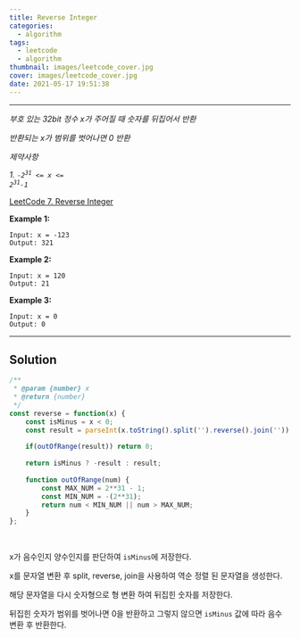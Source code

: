 ```yaml
---
title: Reverse Integer
categories:
  - algorithm
tags:
  - leetcode
  - algorithm
thumbnail: images/leetcode_cover.jpg
cover: images/leetcode_cover.jpg
date: 2021-05-17 19:51:38
---
```


---

<!--more-->

*부호 있는 32bit 정수 x가 주어질 때 숫자를 뒤집어서 반환*

*반환되는 x가 범위를 벗어나면 0 반환*

*제약사항*

*1. <code>-2<sup>31</sup> <= x <= 2<sup>31</sup>-1</code>*

[LeetCode 7. Reverse Integer](https://leetcode.com/problems/reverse-integer/)

**Example 1:**

```shell
Input: x = -123
Output: 321
```

**Example 2:**

```shell
Input: x = 120
Output: 21
```

**Example 3:**

```shell
Input: x = 0
Output: 0
```

---

## Solution

```javascript
/**
 * @param {number} x
 * @return {number}
 */
const reverse = function(x) {
    const isMinus = x < 0;    
    const result = parseInt(x.toString().split('').reverse().join(''));
    
    if(outOfRange(result)) return 0;
    
    return isMinus ? -result : result;
    
    function outOfRange(num) {
        const MAX_NUM = 2**31 - 1;
        const MIN_NUM = -(2**31);
        return num < MIN_NUM || num > MAX_NUM;
    }
};
```

<br />

x가 음수인지 양수인지를 판단하여 `isMinus`에 저장한다.

x를 문자열 변환 후 split, reverse, join을 사용하여 역순 정렬 된 문자열을 생성한다.

해당 문자열을 다시 숫자형으로 형 변환 하여 뒤집힌 숫자를 저장한다.

뒤집힌 숫자가 범위를 벗어나면 0을 반환하고 그렇지 않으면 `isMinus` 값에 따라 음수 변환 후 반환한다.
